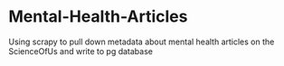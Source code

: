 # Mental-Health-Articles
Using scrapy to pull down metadata about mental health articles on the ScienceOfUs and write to pg database
